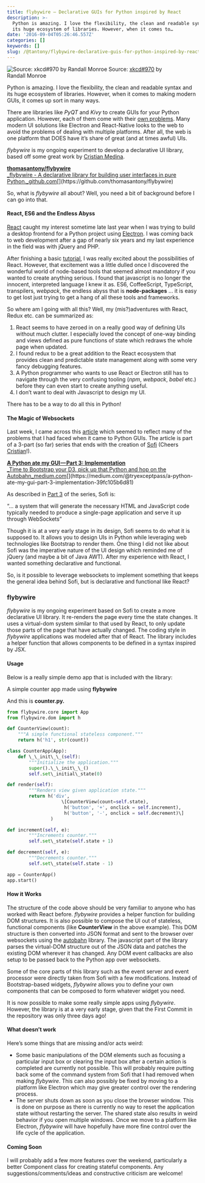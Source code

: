 ```yaml
---
title: flybywire — Declarative GUIs for Python inspired by React
description: >-
  Python is amazing. I love the flexibility, the clean and readable syntax and
  its huge ecosystem of libraries. However, when it comes to…
date: '2016-09-04T05:26:46.557Z'
categories: []
keywords: []
slug: /@tantony/flybywire-declarative-guis-for-python-inspired-by-react-ad2131d4cbc1
---
```


![Source: [xkcd#970](http://xkcd.com/970/) by Randall Monroe](/images/medium/1__Ql7p4__Wua5eSiZB41oAAlg.png)
Source: [xkcd#970](http://xkcd.com/970/) by Randall Monroe

Python is amazing. I love the flexibility, the clean and readable syntax and its huge ecosystem of libraries. However, when it comes to making modern GUIs, it comes up sort in many ways.

There are libraries like _PyQT_ and _Kivy_ to create GUIs for your Python application. However, each of them come with their [own problems](https://medium.com/@tryexceptpass/a-python-ate-my-gui-971f2326ce59#.lpb3pnf2d). Many modern UI solutions like Electron and React-Native looks to the web to avoid the problems of dealing with multiple platforms. After all, the web is one platform that DOES have it’s share of great (and at times awful) UIs.

_flybywire_ is my ongoing experiment to develop a declarative UI library, based off some great work by [Cristian Medina](https://medium.com/u/138c0eb26be5).

[**thomasantony/flybywire**  
_flybywire - A declarative library for building user interfaces in pure Python._github.com](https://github.com/thomasantony/flybywire "https://github.com/thomasantony/flybywire")[](https://github.com/thomasantony/flybywire)

So, what is _flybywire_ all about? Well, you need a bit of background before I can go into that.

#### React, ES6 and the Endless Abyss

[React](http://facebook.github.io/react) caught my interest sometime late last year when I was trying to build a desktop frontend for a Python project using [Electron](http://electron.atom.io). I was coming back to web development after a gap of nearly six years and my last experience in the field was with jQuery and PHP.

After finishing a basic [tutorial](http://reactfordesigners.com/labs/reactjs-introduction-for-people-who-know-just-enough-jquery-to-get-by/), I was really excited about the possibilities of React. However, that excitement was a little dulled once I discovered the wonderful world of node-based tools that seemed almost mandatory if you wanted to create anything serious. I found that javascript is no longer the innocent, interpreted language I knew it as. ES6, CoffeeScript, TypeScript, transpilers, _webpack_, the endless abyss that is **node-packages** … it is easy to get lost just trying to get a hang of all these tools and frameworks.

So where am I going with all this? Well, my (mis?)adventures with React, Redux etc. can be summarized as:

1.  React seems to have zeroed in on a really good way of defining UIs without much clutter. I especially loved the concept of one-way binding and views defined as pure functions of state which redraws the whole page when updated.
2.  I found redux to be a great addition to the React ecosystem that provides clean and predictable state management along with some very fancy debugging features.
3.  A Python programmer who wants to use React or Electron still has to navigate through the very confusing tooling (_npm_, _webpack_, _babel_ etc.) before they can even start to create anything useful.
4.  I don’t want to deal with Javascript to design my UI.

There has to be a way to do all this in Python!

#### The Magic of Websockets

Last week, I came across this [article](https://medium.com/@tryexceptpass/a-python-ate-my-gui-971f2326ce59#.lpb3pnf2d) which seemed to reflect many of the problems that I had faced when it came to Python GUIs. The article is part of a 3-part (so far) series that ends with the creation of [Sofi](http://github.com/tryexceptpass/sofi) (Cheers [Cristian](https://medium.com/u/138c0eb26be5)!).

[**A Python ate my GUI — Part 3: Implementation**  
_Time to Bootstrap your D3, pick up that Python and hop on the Autobahn_medium.com](https://medium.com/@tryexceptpass/a-python-ate-my-gui-part-3-implementation-39fc105b6d81 "https://medium.com/@tryexceptpass/a-python-ate-my-gui-part-3-implementation-39fc105b6d81")[](https://medium.com/@tryexceptpass/a-python-ate-my-gui-part-3-implementation-39fc105b6d81)

As described in [Part 3](https://medium.com/@tryexceptpass/a-python-ate-my-gui-part-3-implementation-39fc105b6d81#.lsuhoosyv) of the series, Sofi is:

“… a system that will generate the necessary HTML and JavaScript code typically needed to produce a single-page application and serve it up through WebSockets”

Though it is at a very early stage in its design, Sofi seems to do what it is supposed to. It allows you to design UIs in Python while leveraging web technologies like Bootstrap to render them. One thing I did not like about Sofi was the imperative nature of the UI design which reminded me of jQuery (and maybe a bit of Java AWT). After my experience with React, I wanted something declarative and functional.

So, is it possible to leverage websockets to implement something that keeps the general idea behind Sofi, but is declarative and functional like React?

### flybywire

_flybywire_ is my ongoing experiment based on Sofi to create a more declarative UI library. It re-renders the page every time the state changes. It uses a virtual-dom system similar to that used by React, to only update those parts of the page that have actually changed. The coding style in _flybywire_ applications was modeled after that of React. The library includes a helper function that allows components to be defined in a syntax inspired by JSX.

#### Usage

Below is a really simple demo app that is included with the library:

A simple counter app made using **flybywire**

And this is **counter.py.**

```python
from flybywire.core import App  
from flybywire.dom import h

def CounterView(count):  
    """A simple functional stateless component."""  
    return h('h1', str(count))

class CounterApp(App):  
    def \_\_init\_\_(self):  
        """Initialize the application."""  
        super().\_\_init\_\_()  
        self.set\_initial\_state(0)

def render(self):  
        """Renders view given application state."""  
        return h('div',  
                    \[CounterView(count=self.state),  
                     h('button', '+', onclick = self.increment),  
                     h('button', '-', onclick = self.decrement)\]  
                )

def increment(self, e):  
        """Increments counter."""  
        self.set\_state(self.state + 1)

def decrement(self, e):  
        """Decrements counter."""  
        self.set\_state(self.state - 1)

app = CounterApp()  
app.start()
```

#### How it Works

The structure of the code above should be very familiar to anyone who has worked with React before. _flybywire_ provides a helper function for building DOM structures. It is also possible to compose the UI out of stateless, functional components (like **CounterView** in the above example). This DOM structure is then converted into JSON format and sent to the browser over websockets using the [autobahn](http://www.autobahn.ws/python/) library. The javascript part of the library parses the virtual-DOM structure out of the JSON data and patches the existing DOM wherever it has changed. Any DOM event callbacks are also setup to be passed back to the Python app over websockets.

Some of the core parts of this library such as the event server and event processor were directly taken from Sofi with a few modifications. Instead of Bootstrap-based widgets, _flybywire_ allows you to define your own components that can be composed to form whatever widget you need.

It is now possible to make some really simple apps using _flybywire_. However, the library is at a very early stage, given that the First Commit in the repository was only three days ago!

#### What doesn’t work

Here’s some things that are missing and/or acts weird:

*   Some basic manipulations of the DOM elements such as focusing a particular input box or clearing the input box after a certain action is completed are currently not possible. This will probably require putting back some of the command system from Sofi that I had removed when making _flybywire_. This can also possibly be fixed by moving to a platform like Electron which may give greater control over the rendering process.
*   The server shuts down as soon as you close the browser window. This is done on purpose as there is currently no way to reset the application state without restarting the server. The shared state also results in weird behavior if you open multiple windows. Once we move to a platform like Electron, _flybywire_ will have hopefully have more fine control over the life cycle of the application.

#### **Coming Soon**

I will probably add a few more features over the weekend, particularly a better Component class for creating stateful components. Any suggestions/comments/ideas and constructive criticism are welcome!